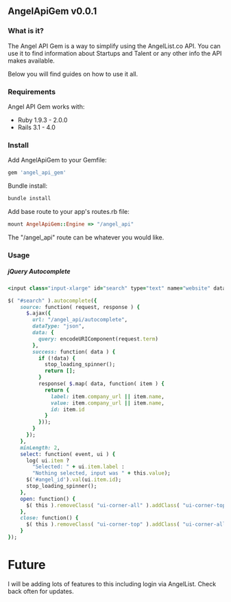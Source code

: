 ## AngelApiGem v0.0.1

### What is it?

The Angel API Gem is a way to simplify using the AngelList.co API. You can use it to find information about Startups and Talent or any other info
the API makes available.

Below you will find guides on how to use it all.

### Requirements

Angel API Gem works with:

* Ruby 1.9.3 - 2.0.0
* Rails 3.1 - 4.0

### Install

Add AngelApiGem to your Gemfile:

```ruby
gem 'angel_api_gem'
```

Bundle install:

```ruby
bundle install
```

Add base route to your app's routes.rb file:

```ruby
mount AngelApiGem::Engine => "/angel_api"
```

The "/angel_api" route can be whatever you would like.

### Usage

##### jQuery Autocomplete

```ruby
<input class="input-xlarge" id="search" type="text" name="website" data-id=''>
```

```ruby
$( "#search" ).autocomplete({
    source: function( request, response ) {
      $.ajax({
        url: "/angel_api/autocomplete",
        dataType: "json",
        data: {
          query: encodeURIComponent(request.term)
        },
        success: function( data ) {
          if (!data) {
            stop_loading_spinner();
            return [];
          }
          response( $.map( data, function( item ) {
            return {
              label: item.company_url || item.name,
              value: item.company_url || item.name,
              id: item.id
            }
          }));
        }
      });
    },
    minLength: 2,
    select: function( event, ui ) {
      log( ui.item ?
        "Selected: " + ui.item.label :
        "Nothing selected, input was " + this.value);
      $('#angel_id').val(ui.item.id);
      stop_loading_spinner();
    },
    open: function() {
      $( this ).removeClass( "ui-corner-all" ).addClass( "ui-corner-top" );
    },
    close: function() {
      $( this ).removeClass( "ui-corner-top" ).addClass( "ui-corner-all" );
    }
});
```

# Future

I will be adding lots of features to this including login via AngelList. Check back often for updates.